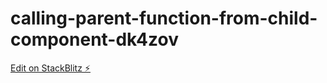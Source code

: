 # calling-parent-function-from-child-component-dk4zov

[Edit on StackBlitz ⚡️](https://stackblitz.com/edit/calling-parent-function-from-child-component-dk4zov)